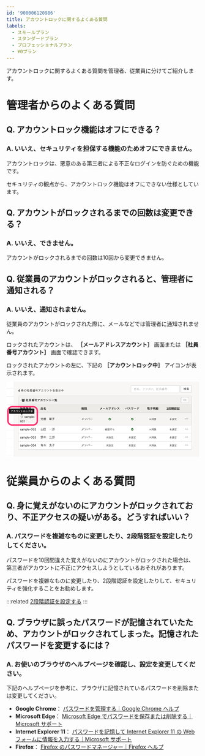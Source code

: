 ```yaml
---
id: '900006120986'
title: アカウントロックに関するよくある質問
labels:
  - スモールプラン
  - スタンダードプラン
  - プロフェッショナルプラン
  - ¥0プラン
---
```

アカウントロックに関するよくある質問を管理者、従業員に分けてご紹介します。

# 管理者からのよくある質問

## Q. アカウントロック機能はオフにできる？

### A. いいえ、セキュリティを担保する機能のためオフにできません。

アカウントロックは、悪意のある第三者による不正なログインを防ぐための機能です。

セキュリティの観点から、アカウントロック機能はオフにできない仕様としています。

## Q. アカウントがロックされるまでの回数は変更できる？

### A. いいえ、できません。

アカウントがロックされるまでの回数は10回から変更できません。

## Q. 従業員のアカウントがロックされると、管理者に通知される？

### A. いいえ、通知されません。

従業員のアカウントがロックされた際に、メールなどでは管理者に通知されません。

ロックされたアカウントは、 **［メールアドレスアカウント］** 画面または **［社員番号アカウント］** 画面で確認できます。

ロックされたアカウントの左に、下記の **［アカウントロック中］** アイコンが表示されます。

![](./accountlock_admin_02.png)

# 従業員からのよくある質問

## Q. 身に覚えがないのにアカウントがロックされており、不正アクセスの疑いがある。どうすればいい？

### A. パスワードを複雑なものに変更したり、2段階認証を設定したりしてください。

パスワードを10回間違えた覚えがないのにアカウントがロックされた場合は、第三者がアカウントに不正にアクセスしようとしているおそれがあります。

パスワードを複雑なものに変更したり、2段階認証を設定したりして、セキュリティを強化することをお勧めします。

:::related
[2段階認証を設定する](https://knowledge.smarthr.jp/hc/ja/articles/360026106174)
:::

## Q. ブラウザに誤ったパスワードが記憶されていたため、アカウントがロックされてしまった。記憶されたパスワードを変更するには？

### A. お使いのブラウザのヘルプページを確認し、設定を変更してください。

下記のヘルプページを参考に、ブラウザに記憶されているパスワードを削除または変更してください。

- **Google Chrome**：
    [パスワードを管理する｜Google Chrome ヘルプ](https://support.google.com/chrome/answer/95606?co=GENIE.Platform%3DDesktop&hl=ja)
- **Microsoft Edge**：
    [Microsoft Edge でパスワードを保存または削除する｜Microsoft サポート](https://support.microsoft.com/ja-jp/microsoft-edge/microsoft-edge-%E3%81%A7%E3%83%91%E3%82%B9%E3%83%AF%E3%83%BC%E3%83%89%E3%82%92%E4%BF%9D%E5%AD%98%E3%81%BE%E3%81%9F%E3%81%AF%E5%89%8A%E9%99%A4%E3%81%99%E3%82%8B-b4beecb0-f2a8-1ca0-f26f-9ec247a3f336)
- **Internet Explorer 11**：
    [パスワードを記憶して Internet Explorer 11 の Web フォームに情報を入力する｜Microsoft サポート](https://support.microsoft.com/ja-jp/windows/%E3%83%91%E3%82%B9%E3%83%AF%E3%83%BC%E3%83%89%E3%82%92%E8%A8%98%E6%86%B6%E3%81%97%E3%81%A6-internet-explorer-11-%E3%81%AE-web-%E3%83%95%E3%82%A9%E3%83%BC%E3%83%A0%E3%81%AB%E6%83%85%E5%A0%B1%E3%82%92%E5%85%A5%E5%8A%9B%E3%81%99%E3%82%8B-6883f6ce-0d1c-c2b9-e21e-705976d1c886)
- **Firefox**：
    [Firefox のパスワードマネージャー｜Firefox ヘルプ](https://support.mozilla.org/ja/kb/password-manager-remember-delete-change-and-import)
